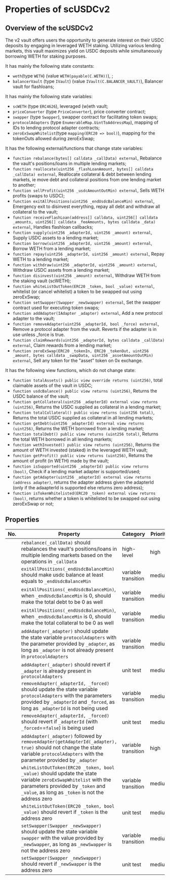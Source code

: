 # Properties of scUSDCv2

## Overview of the scUSDCv2

The v2 vault offers users the opportunity to generate interest on their USDC deposits by engaging in leveraged WETH staking. Utilizing various lending markets, this vault maximizes yield on USDC deposits while simultaneously borrowing WETH for staking purposes.

It has mainly the following state constants:
* `weth`(type `WETH`) (value `WETH(payable(C.WETH))`), ;
* `balancerVault` (type `IVault`) (value `IVault(C.BALANCER_VAULT)`), Balancer vault for flashloans;

It has mainly the following state variables:
* `scWETH` (type `ERC4626`), leveraged (w)eth vault;
* `priceConverter` (type `PriceConverter`), price converter contract;
* `swapper` (type `Swapper`), swapper contract for facilitating token swaps;
* `protocolAdapters` (type `EnumerableMap.UintToAddressMap`), mapping of IDs to lending protocol adapter contracts;
* `zeroExSwapWhitelist`(type `mapping(ERC20 => bool)`), mapping for the tokenOuts allowed during zeroExSwap;

It has the following external/functions that change state variables:
* `function rebalance(bytes[] calldata _callData) external`, Rebalance the vault's positions/loans in multiple lending markets;
* `function reallocate(uint256 _flashLoanAmount, bytes[] calldata _callData) external`, Reallocate collateral & debt between lending markets, ie move debt and collateral positions from one lending market to another;
* `function sellProfit(uint256 _usdcAmountOutMin) external`, Sells WETH profits (swaps to USDC);
* `function exitAllPositions(uint256 _endUsdcBalanceMin) external`, Emergency exit to disinvest everything, repay all debt and withdraw all collateral to the vault;
* `function receiveFlashLoan(address[] calldata, uint256[] calldata _amounts, uint256[] calldata _feeAmounts, bytes calldata _data) external`, Handles flashloan callbacks;
* `function supply(uint256 _adapterId, uint256 _amount) external`, Supply USDC assets to a lending market;
* `function borrow(uint256 _adapterId, uint256 _amount) external`, Borrow WETH from a lending market;
* `function repay(uint256 _adapterId, uint256 _amount) external`, Repay WETH to a lending market;
* `function withdraw(uint256 _adapterId, uint256 _amount) external`, Withdraw USDC assets from a lending market;
* `function disinvest(uint256 _amount) external`, Withdraw WETH from the staking vault (scWETH);
* `function whiteListOutToken(ERC20 _token, bool _value) external`, whitelist (or cancel whitelist) a token to be swapped out using zeroExSwap;
* `function setSwapper(Swapper _newSwapper) external`, Set the swapper contract used for executing token swaps;
* `function addAdapter(IAdapter _adapter) external`, Add a new protocol adapter to the vault;
* `function removeAdapter(uint256 _adapterId, bool _force) external`, Remove a protocol adapter from the vault. Reverts if the adapter is in use unless _force is true.
* `function claimRewards(uint256 _adapterId, bytes calldata _callData) external`, Claim rewards from a lending market;
* `function zeroExSwap(ERC20 _tokenIn, ERC20 _tokenOut, uint256 _amount, bytes calldata _swapData, uint256 _assetAmountOutMin) external`, Sell any token for the "asset" token on 0x exchange.


It has the following view functions, which do not change state:
* `function totalAssets() public view override returns (uint256)`, total claimable assets of the vault in USDC;
* `function usdcBalance() public view returns (uint256)`, Returns the USDC balance of the vault;
* `function getCollateral(uint256 _adapterId) external view returns (uint256)`, Returns the USDC supplied as collateral in a lending market;
* `function totalCollateral() public view returns (uint256 total)`, Returns the total USDC supplied as collateral in all lending markets;
* `function getDebt(uint256 _adapterId) external view returns (uint256)`, Returns the WETH borrowed from a lending market;
* `function totalDebt() public view returns (uint256 total)`, Returns the total WETH borrowed in all lending markets;
* `function wethInvested() public view returns (uint256)`, Returns the amount of WETH invested (staked) in the leveraged WETH vault;
* `function getProfit() public view returns (uint256)`, Returns the amount of profit (in WETH) made by the vault;
* `function isSupported(uint256 _adapterId) public view returns (bool)`, Check if a lending market adapter is supported/used;
* `function getAdapter(uint256 _adapterId) external view returns (address adapter)`, returns the adapter address given the adapterId (only if the adaapterId is supported else returns zero address);
* `function isTokenWhitelisted(ERC20 _token) external view returns (bool)`, returns whether a token is whitelisted to be swapped out using zeroExSwap or not;

## Properties

| No. | Property  | Category | Priority | Specified | Verified | Report |
| ---- | --------  | -------- | -------- | -------- | -------- | -------- |
|  | `rebalance(_callData)` should rebalances the vault's positions/loans in multiple lending markets based on the operations in `_callData` | high-level | high | Y | Y | [Link]() |
|  | `exitAllPositions(_endUsdcBalanceMin)` should make usdc balance at least equals to `_endUsdcBalanceMin` | variable transition | medium | Y | Y | [Link]() |
|  | `exitAllPositions(_endUsdcBalanceMin)`, when `_endUsdcBalanceMin` is 0, should make the total debt to be 0 as well | variable transition | medium | Y | Y | [Link]() |
|  | `exitAllPositions(_endUsdcBalanceMin)`, when `_endUsdcBalanceMin` is 0, should make the total collateral to be 0 as well | variable transition | medium | Y | Y | [Link]() |
|  | `addAdapter(_adapter)` should update the state variable `protocolAdapters` with the parameter provided by `_adapter`, as long as `_adapter` is not already present in `protocolAdapters` | variable transition | medium | Y | Y | [Link]() |
|  | `addAdapter(_adapter)` should revert if `_adapter` is already present in `protocolAdapters` | unit test | medium | Y | Y | [Link]() |
|  | `removeAdapter(_adapterId, _forced)` should update the state variable `protocolAdapters` with the parameters provided by `_adapterId` and `_forced`, as long as `_adapterId` is not being used | variable transition | medium | Y | Y | [Link]() |
|  | `removeAdapter(_adapterId, _forced)` should revert if `_adapterId` (with `_forced`==`false`) is being used | unit test | medium | Y | Y | [Link]() |
|  | `addAdapter(_adapter)` followed by `removeAdapter(getAdapterId(_adapter), true)` should not change the state variable `protocolAdapters` with the parameter provided by `_adapter` | variable transition | high | Y | Y | [Link]() |
|  | `whiteListOutToken(ERC20 _token, bool _value)` should update the state variable `zeroExSwapWhitelist` with the parameters provided by `_token` and `_value`, as long as `_token` is not the address zero | variable transition | medium | Y | Y | [Link]() |
|  | `whiteListOutToken(ERC20 _token, bool _value)` should revert if `_token` is the address zero | unit test | medium | Y | Y | [Link]() |
|  | `setSwapper(Swapper _newSwapper)` should update the state variable `swapper` with the value provided by `_newSwapper`, as long as `_newSwapper` is not the address zero | variable transition | medium | Y | Y | [Link]() |
|  | `setSwapper(Swapper _newSwapper)` should revert if `_newSwapper` is the address zero | unit test | medium | Y | Y | [Link]() |
